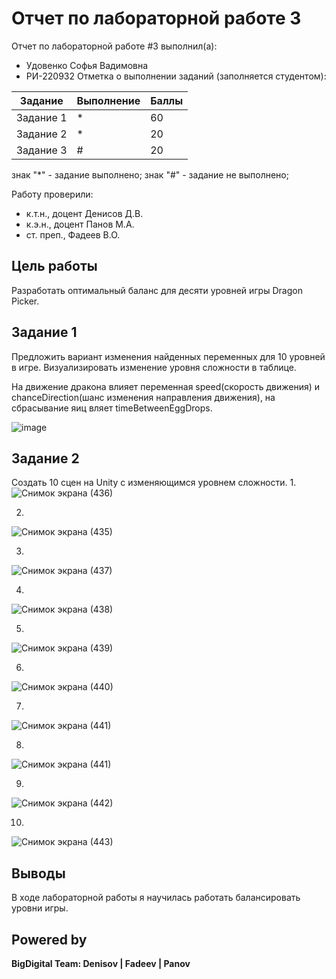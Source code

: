 # Отчет по лабораторной работе 3

Отчет по лабораторной работе #3 выполнил(а):
- Удовенко Софья Вадимовна
- РИ-220932
Отметка о выполнении заданий (заполняется студентом):

| Задание | Выполнение | Баллы |
| ------ | ------ | ------ |
| Задание 1 | * | 60 |
| Задание 2 | * | 20 |
| Задание 3 | # | 20 |

знак "*" - задание выполнено; знак "#" - задание не выполнено;

Работу проверили:
- к.т.н., доцент Денисов Д.В.
- к.э.н., доцент Панов М.А.
- ст. преп., Фадеев В.О.

## Цель работы
Разработать оптимальный баланс для десяти уровней игры Dragon Picker.

## Задание 1
Предложить вариант изменения найденных переменных для 10 уровней в игре. Визуализировать изменение уровня сложности в таблице.

На движение дракона влияет переменная speed(скорость движения) и chanceDirection(шанс изменения направления движения), на сбрасывание яиц вляет timeBetweenEggDrops.

![image](https://sun9-45.userapi.com/impg/xmqIKPQMSgK9Syg0b32foC1eAhugqgaijwg0AA/okBB3N2a2lg.jpg?size=976x121&quality=95&sign=ebefffa139ac0ca7777128730e671f27&type=album)

## Задание 2
Создать 10 сцен на Unity с изменяющимся уровнем сложности.
1.
![Снимок экрана (436)](https://github.com/S0Fka/-3/assets/126691105/648801e8-a858-4b90-9ab4-6bfa8cc672f4)

2.
![Снимок экрана (435)](https://github.com/S0Fka/-3/assets/126691105/bbc4d027-9177-4956-b4f1-60f81b0f9413)

3.
![Снимок экрана (437)](https://github.com/S0Fka/-3/assets/126691105/bc83dbe1-df06-494c-848f-ba3e5c5cf64a)

4.
![Снимок экрана (438)](https://github.com/S0Fka/-3/assets/126691105/02cb9505-e8e5-48e6-a174-9e04dfd1da68)

5.
![Снимок экрана (439)](https://github.com/S0Fka/-3/assets/126691105/ca659341-f358-4353-9d32-16c3e81f6f16)

6.
![Снимок экрана (440)](https://github.com/S0Fka/-3/assets/126691105/6f15d1c1-436e-4b71-98ef-d0035db5aab9)

7.
![Снимок экрана (441)](https://github.com/S0Fka/-3/assets/126691105/5664a6ae-aac9-4d84-898b-c9c3a615e465)

8.
![Снимок экрана (441)](https://github.com/S0Fka/-3/assets/126691105/d0f80f24-543e-401a-ba61-449351d24c4a)

9.
![Снимок экрана (442)](https://github.com/S0Fka/-3/assets/126691105/dfa09e55-1c86-4ea5-ae1b-1176db1fb848)

10.
![Снимок экрана (443)](https://github.com/S0Fka/-3/assets/126691105/687bb730-2a96-4842-b5d9-3003bc2a733f)

## Выводы
В ходе лабораторной работы я научилась работать балансировать уровни игры.
## Powered by

**BigDigital Team: Denisov | Fadeev | Panov**
